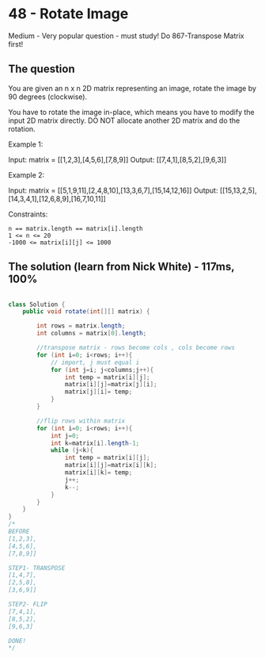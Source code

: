 # 48 - Rotate Image

Medium - Very popular question - must study! Do 867-Transpose Matrix first!

## The question

You are given an n x n 2D matrix representing an image, rotate the image by 90 degrees (clockwise).

You have to rotate the image in-place, which means you have to modify the input 2D matrix directly. DO NOT allocate another 2D matrix and do the rotation.

 

Example 1:

Input: matrix = [[1,2,3],[4,5,6],[7,8,9]]
Output: [[7,4,1],[8,5,2],[9,6,3]]

Example 2:

Input: matrix = [[5,1,9,11],[2,4,8,10],[13,3,6,7],[15,14,12,16]]
Output: [[15,13,2,5],[14,3,4,1],[12,6,8,9],[16,7,10,11]]

 

Constraints:

    n == matrix.length == matrix[i].length
    1 <= n <= 20
    -1000 <= matrix[i][j] <= 1000


## The solution (learn from Nick White) - 117ms, 100%

```java

class Solution {
    public void rotate(int[][] matrix) {

        int rows = matrix.length;
        int columns = matrix[0].length;

        //transpose matrix - rows become cols , cols become rows
        for (int i=0; i<rows; i++){
            // import, j must equal i
            for (int j=i; j<columns;j++){
                int temp = matrix[i][j];
                matrix[i][j]=matrix[j][i];
                matrix[j][i]= temp;
            }
        }

        //flip rows within matrix
        for (int i=0; i<rows; i++){
            int j=0;
            int k=matrix[i].length-1;
            while (j<k){
                int temp = matrix[i][j];
                matrix[i][j]=matrix[i][k];
                matrix[i][k]= temp;
                j++;
                k--;
            }  
        }  
    }
}
/*
BEFORE
[1,2,3],
[4,5,6],
[7,8,9]] 

STEP1- TRANSPOSE
[1,4,7],
[2,5,8],
[3,6,9]] 

STEP2- FLIP
[7,4,1],
[8,5,2],
[9,6,3]

DONE!
*/

```